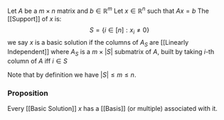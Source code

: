 Let $A$ be a $m\times n$ matrix and $b\in \mathbb{R}^{m}$
Let $x\in \mathbb{R}^{n}$ such that $Ax=b$
The [[Support]] of $x$ is:
$$
S=\{ i\in[n] : x_{i}\neq 0 \}
$$
we say $x$ is a basic solution if the columns of $A_{S}$ are [[Linearly Independent]]
where $A_{S}$ is a $m\times \lvert S \rvert$ submatrix of $A$, 
built by taking $i$-th column of $A$ iff $i\in S$

Note that by definition we have $\lvert S \rvert\leq m\leq n$.

### Proposition
Every [[Basic Solution]] $x$ has a [[Basis]] (or multiple) associated with it.

